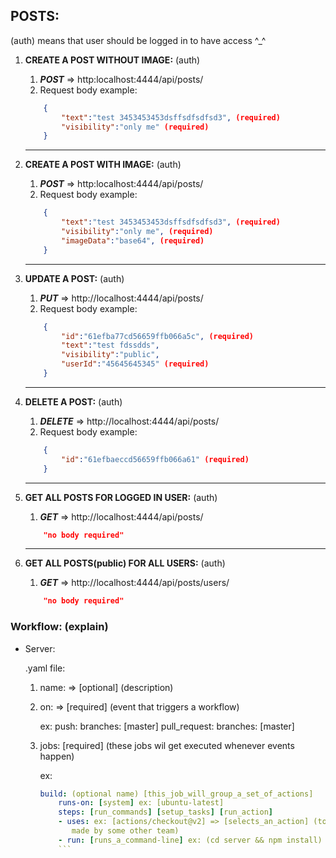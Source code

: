 ## POSTS:
(auth) means that user should be logged in to have access ^_^ 
1.  **CREATE A POST WITHOUT IMAGE:** (auth)
    
    1. ***POST*** => http:localhost:4444/api/posts/
    2. Request body example: 
   

    ```json
        {
            "text":"test 3453453453dsffsdfsdfsd3", (required)
            "visibility":"only me" (required)
        }
    ```
    ___
2.  **CREATE A POST WITH IMAGE:** (auth)
    
    1. ***POST*** => http:localhost:4444/api/posts/
    2. Request body example: 
   

    ```json
        {
            "text":"test 3453453453dsffsdfsdfsd3", (required)
            "visibility":"only me", (required)
            "imageData":"base64", (required)
        }
    ```
    ___
3. **UPDATE A POST:** (auth)
    
    1. ***PUT*** =>  http://localhost:4444/api/posts/
    2. Request body example: 
    ```json
        {
            "id":"61efba77cd56659ffb066a5c", (required)
            "text":"test fdssdds",
            "visibility":"public",
            "userId":"45645645345" (required)
        }
    ```
    ___
4. **DELETE A POST:** (auth)
    
    1. ***DELETE*** =>  http://localhost:4444/api/posts/
    2. Request body example: 
    ```json
        {
            "id":"61efbaeccd56659ffb066a61" (required)
        }
    ```
    ___
5. **GET ALL POSTS FOR LOGGED IN USER:** (auth)
    
    1. ***GET*** =>  http://localhost:4444/api/posts/
    ```json
        "no body required"
    ```
    ___
6. **GET ALL POSTS(public) FOR ALL USERS:** (auth)
    
    1. ***GET*** =>  http://localhost:4444/api/posts/users/
    ```json
        "no body required"
    ```


### Workflow: (explain)

- Server:
    
    .yaml file:
    1. name: => [optional] (description)
    2. on: => [required] (event that triggers a workflow)

        ex: push:
                branches: [master]
            pull_request: 
                branches: [master]
    3. jobs: [required] (these jobs wil get executed whenever events happen)
   

        ex:
        ```yaml
        build: (optional name) [this_job_will_group_a_set_of_actions]
            runs-on: [system] ex: [ubuntu-latest]
            steps: [run_commands] [setup_tasks] [run_action]
            - uses: ex: [actions/checkout@v2] => [selects_an_action] (to use an action already exists on github
               made by some other team)
            - run: [runs_a_command-line] ex: (cd server && npm install)
            ```